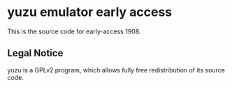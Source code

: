 yuzu emulator early access
=============

This is the source code for early-access 1908.

## Legal Notice

yuzu is a GPLv2 program, which allows fully free redistribution of its source code.
